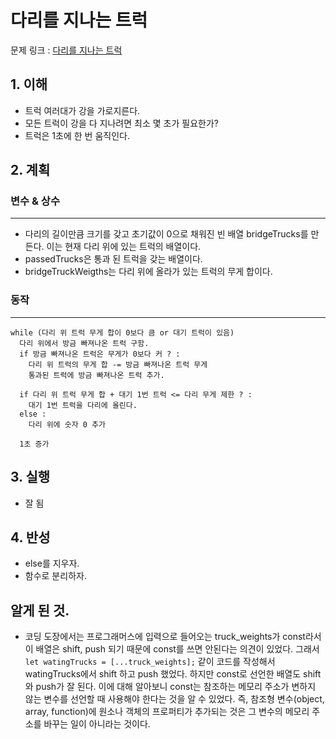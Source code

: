 # 다리를 지나는 트럭

문제 링크 : [다리를 지나는 트럭](https://programmers.co.kr/learn/courses/30/lessons/42583)

## 1. 이해

- 트럭 여러대가 강을 가로지른다.
- 모든 트럭이 강을 다 지나려면 최소 몇 초가 필요한가?
- 트럭은 1초에 한 번 움직인다.

## 2. 계획

### 변수 & 상수

---

- 다리의 길이만큼 크기를 갖고 초기값이 0으로 채워진 빈 배열 bridgeTrucks를 만든다. 이는 현재 다리 위에 있는 트럭의 배열이다.
- passedTrucks은 통과 된 트럭을 갖는 배열이다.
- bridgeTruckWeigths는 다리 위에 올라가 있는 트럭의 무게 합이다.

### 동작

---

```
while (다리 위 트럭 무게 합이 0보다 큼 or 대기 트럭이 있음)
  다리 위에서 방금 빠져나온 트럭 구함.
  if 방금 빠져나온 트럭은 무게가 0보다 커 ? :
    다리 위 트럭의 무게 합 -= 방금 빠져나온 트럭 무게
    통과된 트럭에 방금 빠져나온 트럭 추가.

  if 다리 위 트럭 무게 합 + 대기 1번 트럭 <= 다리 무게 제한 ? :
    대기 1번 트럭을 다리에 올린다.
  else :
    다리 위에 숫자 0 추가

  1초 증가
```

## 3. 실행

- 잘 됨

## 4. 반성

- else를 지우자.
- 함수로 분리하자.

## 알게 된 것.

- 코딩 도장에서는 프로그래머스에 입력으로 들어오는 truck_weights가 const라서 이 배열은 shift, push 되기 때문에 const를 쓰면 안된다는 의견이 있었다. 그래서 `let watingTrucks = [...truck_weights];` 같이 코드를 작성해서 watingTrucks에서 shift 하고 push 했었다. 하지만 const로 선언한 배열도 shift와 push가 잘 된다. 이에 대해 알아보니 const는 참조하는 메모리 주소가 변하지 않는 변수를 선언할 때 사용해야 한다는 것을 알 수 있었다. 즉, 참조형 변수(object, array, function)에 원소나 객체의 프로퍼티가 추가되는 것은 그 변수의 메모리 주소를 바꾸는 일이 아니라는 것이다.
